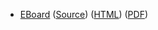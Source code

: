 * [EBoard](../eboards/eboard.02.html)
  ([Source](../eboards/eboard.02.md))
  ([HTML](../eboards/eboard.02.html))
  ([PDF](../eboards/eboard.02.pdf))
